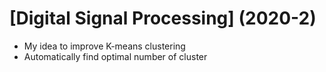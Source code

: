 #  [Digital Signal Processing] (2020-2)
* My idea to improve K-means clustering
* Automatically find optimal number of cluster